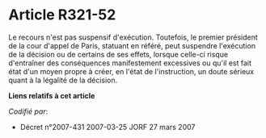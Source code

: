 # Article R321-52

Le recours n'est pas suspensif d'exécution. Toutefois, le premier président de la cour d'appel de Paris, statuant en référé,
peut suspendre l'exécution de la décision ou de certains de ses effets, lorsque celle-ci risque d'entraîner des conséquences
manifestement excessives ou qu'il est fait état d'un moyen propre à créer, en l'état de l'instruction, un doute sérieux quant
à la légalité de la décision.

**Liens relatifs à cet article**

_Codifié par_:

  - Décret n°2007-431 2007-03-25 JORF 27 mars 2007
